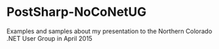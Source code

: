 # PostSharp-NoCoNetUG
Examples and samples about my presentation to the Northern Colorado .NET User Group in April 2015
